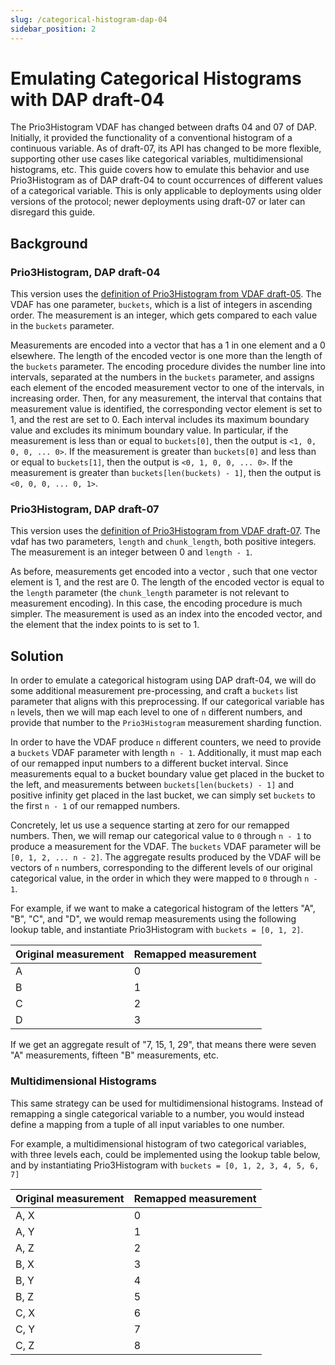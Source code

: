 ```yaml
---
slug: /categorical-histogram-dap-04
sidebar_position: 2
---
```


# Emulating Categorical Histograms with DAP draft-04

The Prio3Histogram VDAF has changed between drafts 04 and 07 of DAP. Initially,
it provided the functionality of a conventional histogram of a continuous
variable. As of draft-07, its API has changed to be more flexible, supporting
other use cases like categorical variables, multidimensional histograms, etc.
This guide covers how to emulate this behavior and use Prio3Histogram as of DAP
draft-04 to count occurrences of different values of a categorical variable.
This is only applicable to deployments using older versions of the protocol;
newer deployments using draft-07 or later can disregard this guide.

## Background

### Prio3Histogram, DAP draft-04

This version uses the [definition of Prio3Histogram from VDAF
draft-05](https://www.ietf.org/archive/id/draft-irtf-cfrg-vdaf-05.html#name-prio3histogram).
The VDAF has one parameter, `buckets`, which is a list of integers in ascending
order. The measurement is an integer, which gets compared to each value in the
`buckets` parameter.

Measurements are encoded into a vector that has a 1 in one element and a 0
elsewhere. The length of the encoded vector is one more than the length of the
`buckets` parameter. The encoding procedure divides the number line into
intervals, separated at the numbers in the `buckets` parameter, and assigns each
element of the encoded measurement vector to one of the intervals, in increasing
order. Then, for any measurement, the interval that contains that measurement
value is identified, the corresponding vector element is set to 1, and the rest
are set to 0. Each interval includes its maximum boundary value and excludes its
minimum boundary value. In particular, if the measurement is less than or equal
to `buckets[0]`, then the output is `<1, 0, 0, 0, ... 0>`. If the measurement is
greater than `buckets[0]` and less than or equal to `buckets[1]`, then the
output is `<0, 1, 0, 0, ... 0>`. If the measurement is greater than
`buckets[len(buckets) - 1]`, then the output is `<0, 0, 0, ... 0, 1>`.

### Prio3Histogram, DAP draft-07

This version uses the [definition of Prio3Histogram from VDAF
draft-07](https://www.ietf.org/archive/id/draft-irtf-cfrg-vdaf-07.html#name-prio3histogram).
The vdaf has two parameters, `length` and `chunk_length`, both positive
integers. The measurement is an integer between 0 and `length - 1`.

As before, measurements get encoded into a vector , such that one vector element
is 1, and the rest are 0. The length of the encoded vector is equal to the
`length` parameter (the `chunk_length` parameter is not relevant to measurement
encoding). In this case, the encoding procedure is much simpler. The measurement
is used as an index into the encoded vector, and the element that the index
points to is set to 1.

## Solution

In order to emulate a categorical histogram using DAP draft-04, we will do some
additional measurement pre-processing, and craft a `buckets` list parameter that
aligns with this preprocessing. If our categorical variable has `n` levels, then
we will map each level to one of `n` different numbers, and provide that number
to the `Prio3Histogram` measurement sharding function.

In order to have the VDAF produce `n` different counters, we need to provide a
`buckets` VDAF parameter with length `n - 1`. Additionally, it must map each of
our remapped input numbers to a different bucket interval. Since measurements
equal to a bucket boundary value get placed in the bucket to the left, and
measurements between `buckets[len(buckets) - 1]` and positive infinity get
placed in the last bucket, we can simply set `buckets` to the first `n - 1` of
our remapped numbers.

Concretely, let us use a sequence starting at zero for our remapped numbers.
Then, we will remap our categorical value to `0` through `n - 1` to produce a
measurement for the VDAF. The `buckets` VDAF parameter will be
`[0, 1, 2, ... n - 2]`. The aggregate results produced by the VDAF will be
vectors of `n` numbers, corresponding to the different levels of our original
categorical value, in the order in which they were mapped to `0` through
`n - 1`.

For example, if we want to make a categorical histogram of the letters "A", "B",
"C", and "D", we would remap measurements using the following lookup table, and
instantiate Prio3Histogram with `buckets = [0, 1, 2]`.

|Original measurement|Remapped measurement|
|---|---|
| A | 0 |
| B | 1 |
| C | 2 |
| D | 3 |

If we get an aggregate result of "7, 15, 1, 29", that means there were seven "A"
measurements, fifteen "B" measurements, etc.

### Multidimensional Histograms

This same strategy can be used for multidimensional histograms. Instead of
remapping a single categorical variable to a number, you would instead define a
mapping from a tuple of all input variables to one number.

For example, a multidimensional histogram of two categorical variables, with
three levels each, could be implemented using the lookup table below, and
by instantiating Prio3Histogram with `buckets = [0, 1, 2, 3, 4, 5, 6, 7]`

|Original measurement|Remapped measurement|
|------|---|
| A, X | 0 |
| A, Y | 1 |
| A, Z | 2 |
| B, X | 3 |
| B, Y | 4 |
| B, Z | 5 |
| C, X | 6 |
| C, Y | 7 |
| C, Z | 8 |
